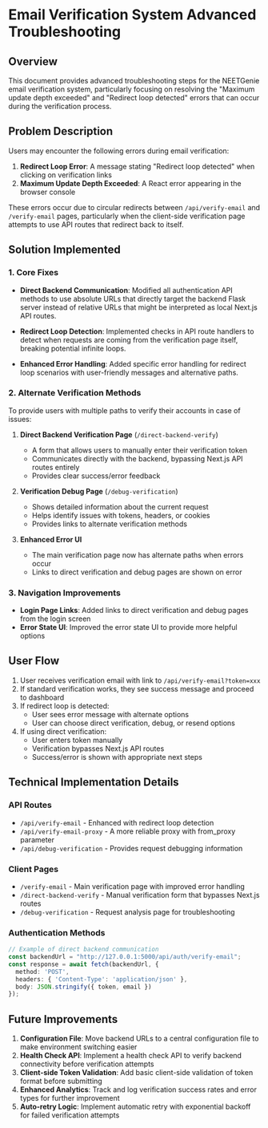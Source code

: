 # Email Verification System Advanced Troubleshooting

## Overview

This document provides advanced troubleshooting steps for the NEETGenie email verification system, particularly focusing on resolving the "Maximum update depth exceeded" and "Redirect loop detected" errors that can occur during the verification process.

## Problem Description

Users may encounter the following errors during email verification:

1. **Redirect Loop Error**: A message stating "Redirect loop detected" when clicking on verification links
2. **Maximum Update Depth Exceeded**: A React error appearing in the browser console

These errors occur due to circular redirects between `/api/verify-email` and `/verify-email` pages, particularly when the client-side verification page attempts to use API routes that redirect back to itself.

## Solution Implemented

### 1. Core Fixes

- **Direct Backend Communication**: Modified all authentication API methods to use absolute URLs that directly target the backend Flask server instead of relative URLs that might be interpreted as local Next.js API routes.

- **Redirect Loop Detection**: Implemented checks in API route handlers to detect when requests are coming from the verification page itself, breaking potential infinite loops.

- **Enhanced Error Handling**: Added specific error handling for redirect loop scenarios with user-friendly messages and alternative paths.

### 2. Alternate Verification Methods

To provide users with multiple paths to verify their accounts in case of issues:

1. **Direct Backend Verification Page** (`/direct-backend-verify`)
   - A form that allows users to manually enter their verification token
   - Communicates directly with the backend, bypassing Next.js API routes entirely
   - Provides clear success/error feedback

2. **Verification Debug Page** (`/debug-verification`)
   - Shows detailed information about the current request
   - Helps identify issues with tokens, headers, or cookies
   - Provides links to alternate verification methods

3. **Enhanced Error UI**
   - The main verification page now has alternate paths when errors occur
   - Links to direct verification and debug pages are shown on error

### 3. Navigation Improvements

- **Login Page Links**: Added links to direct verification and debug pages from the login screen
- **Error State UI**: Improved the error state UI to provide more helpful options

## User Flow

1. User receives verification email with link to `/api/verify-email?token=xxx`
2. If standard verification works, they see success message and proceed to dashboard
3. If redirect loop is detected:
   - User sees error message with alternate options
   - User can choose direct verification, debug, or resend options
4. If using direct verification:
   - User enters token manually
   - Verification bypasses Next.js API routes
   - Success/error is shown with appropriate next steps

## Technical Implementation Details

### API Routes
- `/api/verify-email` - Enhanced with redirect loop detection
- `/api/verify-email-proxy` - A more reliable proxy with from_proxy parameter
- `/api/debug-verification` - Provides request debugging information

### Client Pages
- `/verify-email` - Main verification page with improved error handling
- `/direct-backend-verify` - Manual verification form that bypasses Next.js routes
- `/debug-verification` - Request analysis page for troubleshooting

### Authentication Methods
```typescript
// Example of direct backend communication
const backendUrl = "http://127.0.0.1:5000/api/auth/verify-email";
const response = await fetch(backendUrl, {
  method: 'POST',
  headers: { 'Content-Type': 'application/json' },
  body: JSON.stringify({ token, email })
});
```

## Future Improvements

1. **Configuration File**: Move backend URLs to a central configuration file to make environment switching easier
2. **Health Check API**: Implement a health check API to verify backend connectivity before verification attempts
3. **Client-side Token Validation**: Add basic client-side validation of token format before submitting
4. **Enhanced Analytics**: Track and log verification success rates and error types for further improvement
5. **Auto-retry Logic**: Implement automatic retry with exponential backoff for failed verification attempts

